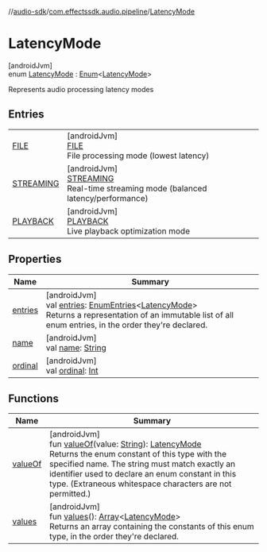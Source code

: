 //[audio-sdk](../../../index.md)/[com.effectssdk.audio.pipeline](../index.md)/[LatencyMode](index.md)

# LatencyMode

[androidJvm]\
enum [LatencyMode](index.md) : [Enum](https://kotlinlang.org/api/core/kotlin-stdlib/kotlin/-enum/index.html)&lt;[LatencyMode](index.md)&gt;

Represents audio processing latency modes

## Entries

|                                          |                                                                                                                     |
|------------------------------------------|---------------------------------------------------------------------------------------------------------------------|
| [FILE](-f-i-l-e/index.md)                | [androidJvm]<br>[FILE](-f-i-l-e/index.md)<br>File processing mode (lowest latency)                                  |
| [STREAMING](-s-t-r-e-a-m-i-n-g/index.md) | [androidJvm]<br>[STREAMING](-s-t-r-e-a-m-i-n-g/index.md)<br>Real-time streaming mode (balanced latency/performance) |
| [PLAYBACK](-p-l-a-y-b-a-c-k/index.md)    | [androidJvm]<br>[PLAYBACK](-p-l-a-y-b-a-c-k/index.md)<br>Live playback optimization mode                            |

## Properties

| Name                                                                      | Summary                                                                                                                                                                                                                                                                           |
|---------------------------------------------------------------------------|-----------------------------------------------------------------------------------------------------------------------------------------------------------------------------------------------------------------------------------------------------------------------------------|
| [entries](entries.md)                                                     | [androidJvm]<br>val [entries](entries.md): [EnumEntries](https://kotlinlang.org/api/core/kotlin-stdlib/kotlin.enums/-enum-entries/index.html)&lt;[LatencyMode](index.md)&gt;<br>Returns a representation of an immutable list of all enum entries, in the order they're declared. |
| [name](-p-l-a-y-b-a-c-k/index.md#-372974862%2FProperties%2F1159088794)    | [androidJvm]<br>val [name](-p-l-a-y-b-a-c-k/index.md#-372974862%2FProperties%2F1159088794): [String](https://kotlinlang.org/api/core/kotlin-stdlib/kotlin/-string/index.html)                                                                                                     |
| [ordinal](-p-l-a-y-b-a-c-k/index.md#-739389684%2FProperties%2F1159088794) | [androidJvm]<br>val [ordinal](-p-l-a-y-b-a-c-k/index.md#-739389684%2FProperties%2F1159088794): [Int](https://kotlinlang.org/api/core/kotlin-stdlib/kotlin/-int/index.html)                                                                                                        |

## Functions

| Name                   | Summary                                                                                                                                                                                                                                                                                                                                                                           |
|------------------------|-----------------------------------------------------------------------------------------------------------------------------------------------------------------------------------------------------------------------------------------------------------------------------------------------------------------------------------------------------------------------------------|
| [valueOf](value-of.md) | [androidJvm]<br>fun [valueOf](value-of.md)(value: [String](https://kotlinlang.org/api/core/kotlin-stdlib/kotlin/-string/index.html)): [LatencyMode](index.md)<br>Returns the enum constant of this type with the specified name. The string must match exactly an identifier used to declare an enum constant in this type. (Extraneous whitespace characters are not permitted.) |
| [values](values.md)    | [androidJvm]<br>fun [values](values.md)(): [Array](https://kotlinlang.org/api/core/kotlin-stdlib/kotlin/-array/index.html)&lt;[LatencyMode](index.md)&gt;<br>Returns an array containing the constants of this enum type, in the order they're declared.                                                                                                                          |